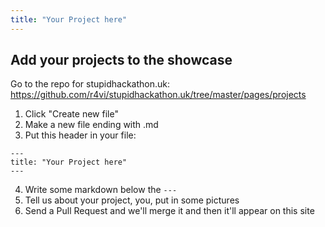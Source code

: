 ```yaml
---
title: "Your Project here"
---
```


## Add your projects to the showcase

Go to the repo for stupidhackathon.uk: https://github.com/r4vi/stupidhackathon.uk/tree/master/pages/projects

1. Click "Create new file"
2. Make a new file ending with .md
3. Put this header in your file:
  ```
  ---
  title: "Your Project here"
  ---
  ```
4. Write some markdown below the ```---``` 
5. Tell us about your project, you, put in some pictures
6. Send a Pull Request and we'll merge it and then it'll appear on this site
